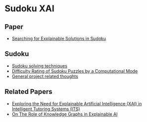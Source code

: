 # Sudoku XAI

## Paper

* [Searching for Explainable Solutions in Sudoku](https://ieeexplore.ieee.org/stamp/stamp.jsp?arnumber=9618900)

## Sudoku

* [Sudoku solving techniques](https://www.kristanix.com/sudokuepic/sudoku-solving-techniques.php)
* [Difficulty Rating of Sudoku Puzzles by a Computational Mode](docs/Sudoku/2f11ea270b95e49c98d1ee3de88aa84afcec.pdf)
* [General project related thoughts](https://docs.google.com/document/d/1RdjKcNwhIPp5jgrDZsQgL57dKoGjI1fZKx1nKIksJBM/edit?usp=sharing)


## Related Papers

* [Exploring the Need for Explainable Artificial Intelligence (XAI) in Intelligent Tutoring Systems (ITS)](docs/RelatedPapers/IUI19WS-ExSS2019-19.pdf)
* [On The Role of Knowledge Graphs in
Explainable AI](docs/RelatedPapers/swj2198.pdf)
